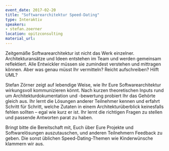 ```yaml
---
event_date: 2017-02-20
title: "Softwarearchitektur­ Speed-Dating"
type: Interaktiv
speakers:
- stefan.zoerner
location: opitzconsulting
material_url:
---
```

Zeitgemäße Softwarearchitektur ist nicht das Werk einzelner. Architekturansätze und Ideen entstehen im Team und werden gemeinsam reflektiert. Alle Entwickler müssen sie zumindest verstehen und mittragen können. Aber was genau müsst Ihr vermitteln? Reicht aufschreiben? Hilft UML?

Stefan Zörner zeigt auf lebendige Weise, wie Ihr Eure Softwarearchitektur wirkungsvoll kommunizieren könnt. Nach kurzen theoretischen Inputs rund um Architekturdokumentation und -bewertung probiert Ihr das Gehörte gleich aus. Ihr lernt die Lösungen anderer Teilnehmer kennen und erfahrt Schritt für Schritt, welche Zutaten in einem Architekturüberblick keinesfalls fehlen sollten – egal wie kurz er ist. Ihr lernt die richtigen Fragen zu stellen und passende Antworten parat zu haben.

Bringt bitte die Bereitschaft mit, Euch über Eure Projekte und Softwarelösungen auszutauschen, und anderen Teilnehmern Feedback zu geben. Die sonst üblichen Speed-Dating-Themen wie Kinderwünsche klammern wir aus.
